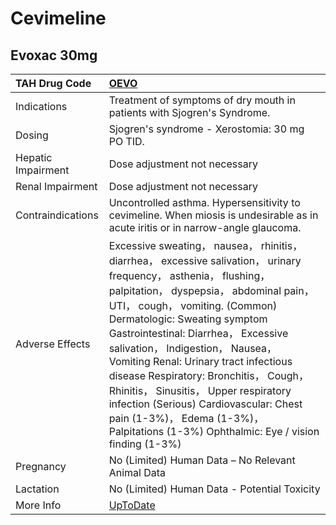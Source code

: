 # Cevimeline

## Evoxac 30mg

| TAH Drug Code      | [OEVO](https://www.tahsda.org.tw/drugs/hissearch.php?drug_code=OEVO)                                                                                                                                                                                                                                                                                                                                                                                                                                                                                                      |
|:-------------------|:--------------------------------------------------------------------------------------------------------------------------------------------------------------------------------------------------------------------------------------------------------------------------------------------------------------------------------------------------------------------------------------------------------------------------------------------------------------------------------------------------------------------------------------------------------------------------|
| Indications        | Treatment of symptoms of dry mouth in patients with Sjogren's Syndrome.                                                                                                                                                                                                                                                                                                                                                                                                                                                                                                   |
| Dosing             | Sjogren's syndrome - Xerostomia: 30 mg PO TID.                                                                                                                                                                                                                                                                                                                                                                                                                                                                                                                            |
| Hepatic Impairment | Dose adjustment not necessary                                                                                                                                                                                                                                                                                                                                                                                                                                                                                                                                             |
| Renal Impairment   | Dose adjustment not necessary                                                                                                                                                                                                                                                                                                                                                                                                                                                                                                                                             |
| Contraindications  | Uncontrolled asthma. Hypersensitivity to cevimeline. When miosis is undesirable as in acute iritis or in narrow-angle glaucoma.                                                                                                                                                                                                                                                                                                                                                                                                                                           |
| Adverse Effects    | Excessive sweating， nausea， rhinitis， diarrhea， excessive salivation， urinary frequency， asthenia， flushing， palpitation， dyspepsia， abdominal pain， UTI， cough， vomiting. (Common) Dermatologic: Sweating symptom Gastrointestinal: Diarrhea， Excessive salivation， Indigestion， Nausea， Vomiting Renal: Urinary tract infectious disease Respiratory: Bronchitis， Cough， Rhinitis， Sinusitis， Upper respiratory infection (Serious) Cardiovascular: Chest pain (1-3%)， Edema (1-3%)， Palpitations (1-3%) Ophthalmic: Eye / vision finding (1-3%) |
| Pregnancy          | No (Limited) Human Data – No Relevant Animal Data                                                                                                                                                                                                                                                                                                                                                                                                                                                                                                                         |
| Lactation          | No (Limited) Human Data - Potential Toxicity                                                                                                                                                                                                                                                                                                                                                                                                                                                                                                                              |
| More Info          | [UpToDate](https://www.uptodate.com/contents/cevimeline-drug-information)                                                                                                                                                                                                                                                                                                                                                                                                                                                                                                 |

